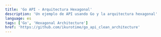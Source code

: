 ```yaml
---
title: 'Go API - Arquitectura Hexagonal'
description: 'Un ejemplo de API usando Go y la arquitectura hexagonal'
language: es
tags: ['Go', 'Hexagonal Architecture']
href: 'https://github.com/ikurotime/go_api_clean_architecture'
---
```

